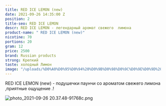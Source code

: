 ```yaml
---
title: RED ICE LEMON (new)
date: 2021-09-26 14:35:00 Z
position: 2
title-seo: RED ICE LEMON
descr: RED ICE LEMON - легендарный аромат свежего  лимона
product-name: " RED ICE LEMON (new)"
nicotine: 70
portions: 20
gram: 12
price: 2500
brand: Russian products
strong: Крепкий
taste: холодный Лимон
image: "/uploads/%D0%A0%D0%95%D0%94%20%D0%9B%D0%98%D0%9C%D0%9E%D0%9D%20.png"
---
```


RED ICE LEMON (new) - подушечки паунчи со ароматом свежего лимона ,приятные ощущение .!


![photo_2021-09-26 20.37.48-91768c.png](/uploads/photo_2021-09-26%2020.37.48-91768c.png)